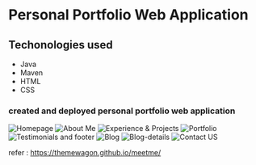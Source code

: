 # Personal Portfolio Web Application

## Techonologies used 
- Java
- Maven
- HTML
- CSS

### created and deployed personal portfolio web application 


![Homepage](/main/webapp/web-images/homepage.png)
![About Me](/main/webapp/web-images/aboutme.png)
![Experience & Projects](/main/webapp/web-images/experience-main-projects.png)
![Portfolio](/main/webapp/web-images/portfolio.png)
![Testimonials and footer](/main/webapp/web-images/testimonialsandfooter.png)
![Blog](/main/webapp/web-images/blog.png)
![Blog-details](/main/webapp/web-images/blogdetails.png)
![Contact US](/main/webapp/web-images/contactus.png)


refer : https://themewagon.github.io/meetme/

